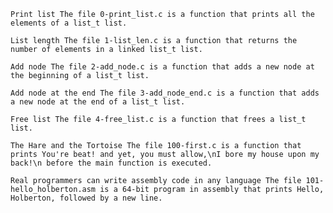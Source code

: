 

    Print list The file 0-print_list.c is a function that prints all the elements of a list_t list.

    List length The file 1-list_len.c is a function that returns the number of elements in a linked list_t list.

    Add node The file 2-add_node.c is a function that adds a new node at the beginning of a list_t list.

    Add node at the end The file 3-add_node_end.c is a function that adds a new node at the end of a list_t list.

    Free list The file 4-free_list.c is a function that frees a list_t list.

    The Hare and the Tortoise The file 100-first.c is a function that prints You're beat! and yet, you must allow,\nI bore my house upon my back!\n before the main function is executed.

    Real programmers can write assembly code in any language The file 101-hello_holberton.asm is a 64-bit program in assembly that prints Hello, Holberton, followed by a new line.

